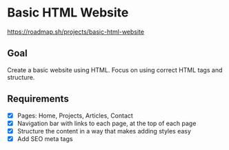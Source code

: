# Basic HTML Website
https://roadmap.sh/projects/basic-html-website

## Goal

Create a basic website using HTML. Focus on using correct HTML tags and structure.

## Requirements

- [x] Pages: Home, Projects, Articles, Contact
- [x] Navigation bar with links to each page, at the top of each page
- [x] Structure the content in a way that makes adding styles easy
- [x] Add SEO meta tags
